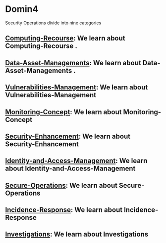 # Domin4

Security Operations divide into nine categories

## **[Computing-Recourse](https://github.com/sherazi1214/Computing-Recourse)**: We learn about Computing-Recourse .

## **[Data-Asset-Managements](https://github.com/sherazi1214/Data-Asset-Managements)**: We learn about Data-Asset-Managements .

## **[Vulnerabilities-Management](https://github.com/sherazi1214/Vulnerabilities-Management)**: We learn about Vulnerabilities-Management

## **[Monitoring-Concept](https://github.com/sherazi1214/Monitoring-Concept)**: We learn about Monitoring-Concept

## **[Security-Enhancement](https://github.com/sherazi1214/Security-Enhancement)**: We learn about Security-Enhancement

## **[Identity-and-Access-Management](https://github.com/sherazi1214/Identity-and-Access-Management-/tree/main)**: We learn about Identity-and-Access-Management

## **[Secure-Operations](https://github.com/sherazi1214/Secure-Operations)**: We learn about Secure-Operations

## **[Incidence-Response](https://github.com/sherazi1214/Incidence-Response)**: We learn about Incidence-Response

## **[Investigations](https://github.com/sherazi1214/Investigations)**: We learn about Investigations
